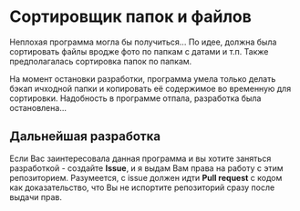 # Сортировщик папок и файлов
Неплохая программа могла бы получиться... По идее, должна была сортировать файлы вродже фото по папкам с датами и т.п. Также предполагалась сортировка папок по папкам.

На момент остановки разработки, программа умела только делать бэкап ичходной папки и копировать её содержимое во временную для сортировки. Надобность в программе отпала, разработка была остановлена...

## Дальнейшая разработка
Если Вас заинтересовала данная программа и вы хотите заняться разработкой - создайте **Issue**, и я выдам Вам права на работу с этим репозиторием. Разумеется, с issue должен идти **Pull request** с кодом как доказательство, что Вы не испортите репозиторий сразу после выдачи прав.